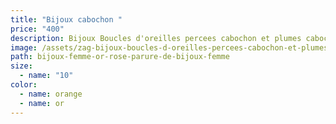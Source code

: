 ```yaml
---
title: "Bijoux cabochon "
price: "400"
description: Bijoux Boucles d'oreilles percees cabochon et plumes cabochon or jaune nacre A3
image: /assets/zag-bijoux-boucles-d-oreilles-percees-cabochon-et-plumes-dorure-or-jaune-nacre-a3.jpg
path: bijoux-femme-or-rose-parure-de-bijoux-femme
size:
  - name: "10"
color:
  - name: orange
  - name: or
---
```

